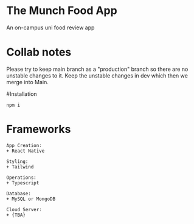 # The Munch Food App
An on-campus uni food review app

# Collab notes
Please try to keep main branch as a "production" branch so there are no unstable changes to it. Keep the unstable changes in dev which then we merge into Main.

#Installation

`npm i`

# Frameworks
```
App Creation:
+ React Native

Styling:
+ Tailwind

Operations:
+ Typescript

Database:
+ MySQL or MongoDB

Cloud Server:
+ {TBA}
```
